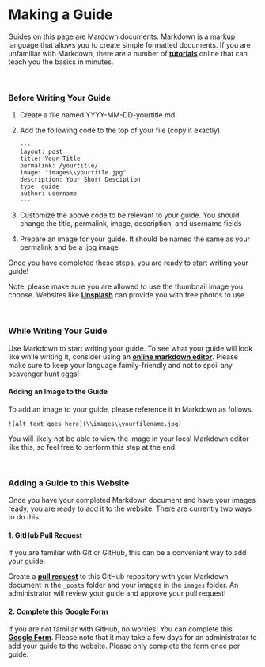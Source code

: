 # Making a Guide

Guides on this page are Mardown documents. Markdown is a markup language that allows you to create simple formatted documents. If you are unfamiliar with Markdown, there are a number of [**tutorials**](https://www.markdownguide.org) online that can teach you the basics in minutes.

<br>

### Before Writing Your Guide

1. Create a file named YYYY-MM-DD-yourtitle.md
2. Add the following code to the top of your file (copy it exactly)

    ```
    ---
    layout: post
    title: Your Title
    permalink: /yourtitle/
    image: "images\\yourtitle.jpg"
    description: Your Short Desciption
    type: guide
    author: username
    ---
    ```
3. Customize the above code to be relevant to your guide. You should change the title, permalink, image, description, and username fields

4. Prepare an image for your guide. It should be named the same as your permalink and be a .jpg image

Once you have completed these steps, you are ready to start writing your guide! 

Note: please make sure you are allowed to use the thumbnail image you choose. Websites like [**Unsplash**](https://unsplash.com) can provide you with free photos to use. 

<br>

### While Writing Your Guide
Use Markdown to start writing your guide. To see what your guide will look like while writing it, consider using an [**online markdown editor**](https://dillinger.io). Please make sure to keep your language family-friendly and not to spoil any scavenger hunt eggs!

#### Adding an Image to the Guide
To add an image to your guide, please reference it in Markdown as follows. 

`![alt text goes here](\\images\\yourfilename.jpg)`

You will likely not be able to view the image in your local Markdown editor like this, so feel free to perform this step at the end.



<br>

### Adding a Guide to this Website
Once you have your completed Markdown document and have your images ready, you are ready to add it to the website. There are currently two ways to do this.

#### 1. GitHub Pull Request

If you are familiar with Git or GitHub, this can be a convenient way to add your guide. 

Create a [**pull request**](https://docs.github.com/en/pull-requests/collaborating-with-pull-requests/proposing-changes-to-your-work-with-pull-requests/creating-a-pull-request) to this GitHub repository with your Markdown document in the `_posts` folder and your images in the `images` folder. An administrator will review your guide and approve your pull request!

#### 2. Complete this Google Form

If you are not familiar with GitHub, no worries! You can complete this [**Google Form**](https://forms.gle/Xxr6Y6NvGG5kBcHcA). Please note that it may take a few days for an administrator to add your guide to the website. Please only complete the form once per guide.

